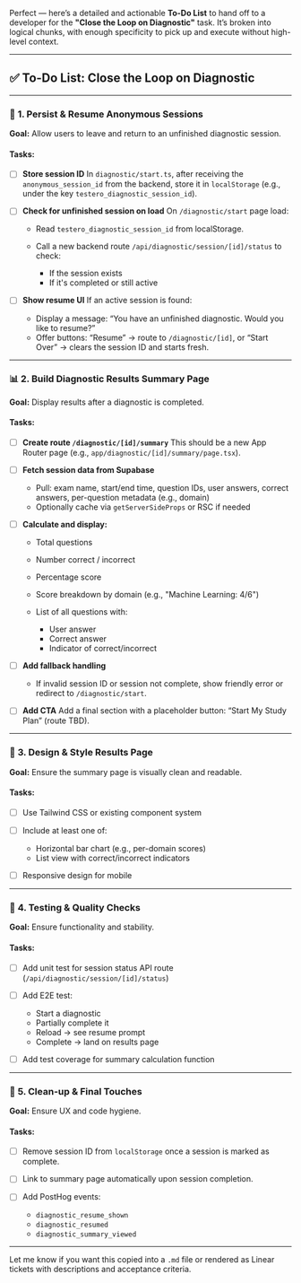 Perfect — here’s a detailed and actionable **To-Do List** to hand off to a developer for the **"Close the Loop on Diagnostic"** task. It’s broken into logical chunks, with enough specificity to pick up and execute without high-level context.

---

## ✅ **To-Do List: Close the Loop on Diagnostic**

---

### 🔁 **1. Persist & Resume Anonymous Sessions**

**Goal:** Allow users to leave and return to an unfinished diagnostic session.

#### Tasks:

* [ ] **Store session ID**
  In `diagnostic/start.ts`, after receiving the `anonymous_session_id` from the backend, store it in `localStorage` (e.g., under the key `testero_diagnostic_session_id`).

* [ ] **Check for unfinished session on load**
  On `/diagnostic/start` page load:

  * Read `testero_diagnostic_session_id` from localStorage.
  * Call a new backend route `/api/diagnostic/session/[id]/status` to check:

    * If the session exists
    * If it's completed or still active

* [ ] **Show resume UI**
  If an active session is found:

  * Display a message: “You have an unfinished diagnostic. Would you like to resume?”
  * Offer buttons: “Resume” → route to `/diagnostic/[id]`, or “Start Over” → clears the session ID and starts fresh.

---

### 📊 **2. Build Diagnostic Results Summary Page**

**Goal:** Display results after a diagnostic is completed.

#### Tasks:

* [ ] **Create route `/diagnostic/[id]/summary`**
  This should be a new App Router page (e.g., `app/diagnostic/[id]/summary/page.tsx`).

* [ ] **Fetch session data from Supabase**

  * Pull: exam name, start/end time, question IDs, user answers, correct answers, per-question metadata (e.g., domain)
  * Optionally cache via `getServerSideProps` or RSC if needed

* [ ] **Calculate and display:**

  * Total questions
  * Number correct / incorrect
  * Percentage score
  * Score breakdown by domain (e.g., "Machine Learning: 4/6")
  * List of all questions with:

    * User answer
    * Correct answer
    * Indicator of correct/incorrect

* [ ] **Add fallback handling**

  * If invalid session ID or session not complete, show friendly error or redirect to `/diagnostic/start`.

* [ ] **Add CTA**
  Add a final section with a placeholder button: “Start My Study Plan” (route TBD).

---

### 🎨 **3. Design & Style Results Page**

**Goal:** Ensure the summary page is visually clean and readable.

#### Tasks:

* [ ] Use Tailwind CSS or existing component system
* [ ] Include at least one of:

  * Horizontal bar chart (e.g., per-domain scores)
  * List view with correct/incorrect indicators
* [ ] Responsive design for mobile

---

### 🧪 **4. Testing & Quality Checks**

**Goal:** Ensure functionality and stability.

#### Tasks:

* [ ] Add unit test for session status API route (`/api/diagnostic/session/[id]/status`)
* [ ] Add E2E test:

  * Start a diagnostic
  * Partially complete it
  * Reload → see resume prompt
  * Complete → land on results page
* [ ] Add test coverage for summary calculation function

---

### 🧹 **5. Clean-up & Final Touches**

**Goal:** Ensure UX and code hygiene.

#### Tasks:

* [ ] Remove session ID from `localStorage` once a session is marked as complete.
* [ ] Link to summary page automatically upon session completion.
* [ ] Add PostHog events:

  * `diagnostic_resume_shown`
  * `diagnostic_resumed`
  * `diagnostic_summary_viewed`

---

Let me know if you want this copied into a `.md` file or rendered as Linear tickets with descriptions and acceptance criteria.
